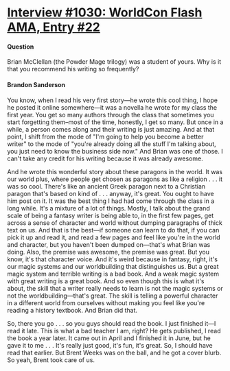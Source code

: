 # [Interview #1030: WorldCon Flash AMA, Entry #22](https://www.theoryland.com/intvmain.php?i=1030#22)

#### Question

Brian McClellan (the Powder Mage trilogy) was a student of yours. Why is it that you recommend his writing so frequently?

#### Brandon Sanderson

You know, when I read his very first story—he wrote this cool thing, I hope he posted it online somewhere—it was a novella he wrote for my class the first year. You get so many authors through the class that sometimes you start forgetting them–most of the time, honestly, I get so many. But once in a while, a person comes along and their writing is just amazing. And at that point, I shift from the mode of "I'm going to help you become a better writer" to the mode of "you're already doing all the stuff I'm talking about, you just need to know the business side now." And Brian was one of those. I can't take any credit for his writing because it was already awesome.

And he wrote this wonderful story about these paragons in the world. It was our world plus, where people get chosen as paragons as like a religion . . . it was so cool. There's like an ancient Greek paragon next to a Christian paragon that's based on kind of . . . anyway, it's great. You ought to have him post on it. It was the best thing I had had come through the class in a long while. It's a mixture of a lot of things. Mostly, I talk about the grand scale of being a fantasy writer is being able to, in the first few pages, get across a sense of character and world without dumping paragraphs of thick text on us. And that is the best—if someone can learn to do that, if you can pick it up and read it, and read a few pages and feel like you're in the world and character, but you haven't been dumped on—that's what Brian was doing. Also, the premise was awesome, the premise was great. But you know, it's that character voice. And it's weird because in fantasy, right, it's our magic systems and our worldbuilding that distinguishes us. But a great magic system and terrible writing is a bad book. And a weak magic system with great writing is a great book. And so even though this is what it's about, the skill that a writer really needs to learn is not the magic systems or not the worldbuilding—that's great. The skill is telling a powerful character in a different world from ourselves without making you feel like you're reading a history textbook. And Brian did that.

So, there you go . . . so you guys should read the book. I just finished it—I read it late. This is what a bad teacher I am, right? He gets published, I read the book a year later. It came out in April and I finished it in June, but he gave it to me . . . It's really just good, it's fun, it's great. So, I should have read that earlier. But Brent Weeks was on the ball, and he got a cover blurb. So yeah, Brent took care of us.

